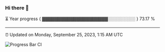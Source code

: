 ### Hi there 👋

⏳ Year progress { ▓▓▓▓▓▓▓▓▓▓▓▓▓▓▓▓▓▓▓▓▓░░░░░░░░░ } 73.17 %

---

⏰ Updated on Monday, September 25, 2023, 1:15 AM UTC

![Progress Bar CI](https://github.com/arthurbuhl/arthurbuhl/workflows/Progress%20Bar%20CI/badge.svg)
